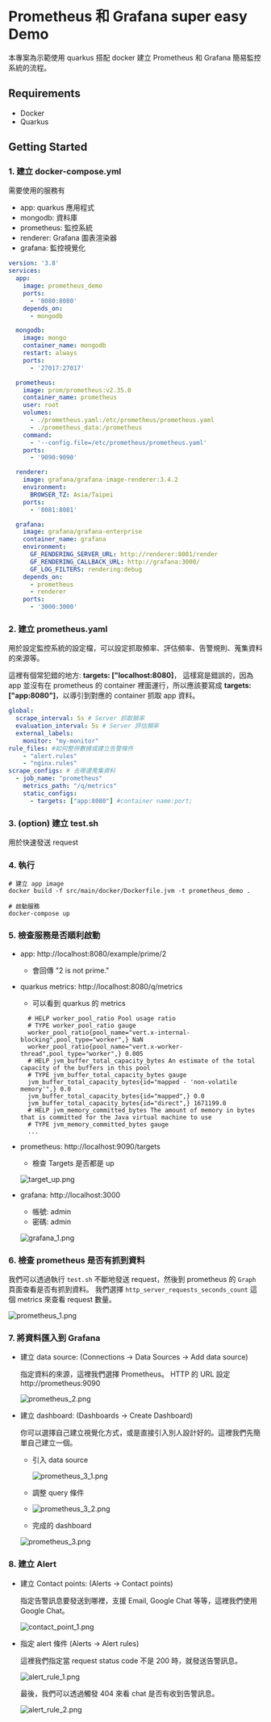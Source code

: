 # Prometheus 和 Grafana super easy Demo
本專案為示範使用 quarkus 搭配 docker 建立 Prometheus 和 Grafana 簡易監控系統的流程。

## Requirements
- Docker
- Quarkus

## Getting Started
### 1. 建立 docker-compose.yml
需要使用的服務有 
- app: quarkus 應用程式
- mongodb: 資料庫
- prometheus: 監控系統
- renderer: Grafana 圖表渲染器
- grafana: 監控視覺化
```yaml
version: '3.8'
services:
  app:
    image: prometheus_demo
    ports:
      - '8080:8080'
    depends_on:
      - mongodb

  mongodb:
    image: mongo
    container_name: mongodb
    restart: always
    ports:
      - '27017:27017'

  prometheus:
    image: prom/prometheus:v2.35.0
    container_name: prometheus
    user: root
    volumes:
      - ./prometheus.yaml:/etc/prometheus/prometheus.yaml
      - ./prometheus_data:/prometheus
    command:
      - '--config.file=/etc/prometheus/prometheus.yaml'
    ports:
      - '9090:9090'

  renderer:
    image: grafana/grafana-image-renderer:3.4.2
    environment:
      BROWSER_TZ: Asia/Taipei
    ports:
      - '8081:8081'

  grafana:
    image: grafana/grafana-enterprise
    container_name: grafana
    environment:
      GF_RENDERING_SERVER_URL: http://renderer:8081/render
      GF_RENDERING_CALLBACK_URL: http://grafana:3000/
      GF_LOG_FILTERS: rendering:debug
    depends_on:
      - prometheus
      - renderer
    ports:
      - '3000:3000'

```


### 2. 建立 prometheus.yaml
用於設定監控系統的設定檔，可以設定抓取頻率、評估頻率、告警規則、蒐集資料的來源等。

這裡有個常犯錯的地方:
 **targets: ["localhost:8080]**， 這樣寫是錯誤的，因為 app 並沒有在 prometheus 的 container 裡面運行，所以應該要寫成 **targets: ["app:8080"]**，以導引到對應的 container 抓取 app 資料。
```yaml
global:
  scrape_interval: 5s # Server 抓取頻率
  evaluation_interval: 5s # Server 評估頻率
  external_labels:
    monitor: "my-monitor"
rule_files: #如何整併數據或建立告警條件
    - "alert.rules"
    - "nginx.rules"
scrape_configs: # 去哪邊蒐集資料
  - job_name: "prometheus"
    metrics_path: "/q/metrics"
    static_configs:
      - targets: ["app:8080"] #container name:port;

```

### 3. (option) 建立 test.sh
用於快速發送 request


### 4. 執行
```shell
# 建立 app image
docker build -f src/main/docker/Dockerfile.jvm -t prometheus_demo .

# 啟動服務
docker-compose up
```


### 5. 檢查服務是否順利啟動
- app: http://localhost:8080/example/prime/2 
  - 會回傳 "2 is not prime."
- quarkus metrics: http://localhost:8080/q/metrics
  - 可以看到 quarkus 的 metrics
  ```shell
    # HELP worker_pool_ratio Pool usage ratio
    # TYPE worker_pool_ratio gauge
    worker_pool_ratio{pool_name="vert.x-internal-blocking",pool_type="worker",} NaN
    worker_pool_ratio{pool_name="vert.x-worker-thread",pool_type="worker",} 0.005
    # HELP jvm_buffer_total_capacity_bytes An estimate of the total capacity of the buffers in this pool
    # TYPE jvm_buffer_total_capacity_bytes gauge
    jvm_buffer_total_capacity_bytes{id="mapped - 'non-volatile memory'",} 0.0
    jvm_buffer_total_capacity_bytes{id="mapped",} 0.0
    jvm_buffer_total_capacity_bytes{id="direct",} 1671199.0
    # HELP jvm_memory_committed_bytes The amount of memory in bytes that is committed for the Java virtual machine to use
    # TYPE jvm_memory_committed_bytes gauge
    ...
  ```
- prometheus: http://localhost:9090/targets
  - 檢查 Targets 是否都是 up
   
  ![target_up.png](images%2Ftarget_up.png)

- grafana: http://localhost:3000
  - 帳號: admin
  - 密碼: admin
  
  ![grafana_1.png](images%2Fgrafana_1.png)

### 6. 檢查 prometheus 是否有抓到資料
我們可以透過執行 ``test.sh`` 不斷地發送 request，然後到 prometheus 的 ``Graph`` 頁面查看是否有抓到資料。
我們選擇 ``http_server_requests_seconds_count`` 這個 metrics 來查看 request 數量。 

![prometheus_1.png](images%2Fprometheus_1.png)


### 7. 將資料匯入到 Grafana
- 建立 data source: (Connections -> Data Sources -> Add data source)

  指定資料的來源，這裡我們選擇 Prometheus。 HTTP 的 URL 設定 http://prometheus:9090

  ![prometheus_2.png](images%2Fprometheus_2.png)  

- 建立 dashboard: (Dashboards -> Create Dashboard)

  你可以選擇自己建立視覺化方式，或是直接引入別人設計好的。這裡我們先簡單自己建立一個。
  - 引入 data source
  
    ![prometheus_3_1.png](images%2Fprometheus_3_1.png)
  
  - 調整 query 條件
    
  - ![prometheus_3_2.png](images%2Fprometheus_3_2.png)

  - 完成的 dashboard
  
  ![prometheus_3.png](images%2Fprometheus_3.png)

### 8. 建立 Alert
- 建立 Contact points: (Alerts -> Contact points)
    
    指定告警訊息要發送到哪裡，支援 Email, Google Chat 等等，這裡我們使用 Google Chat。
    
    ![contact_point_1.png](images%2Fcontact_point_1.png)

- 指定 alert 條件 (Alerts -> Alert rules)
  
  這裡我們指定當 request status code 不是 200 時，就發送告警訊息。

  ![alert_rule_1.png](images%2Falert_rule_1.png)

   最後，我們可以透過觸發 404 來看 chat 是否有收到告警訊息。
  
   ![alert_rule_2.png](images%2Falert_rule_2.png)
